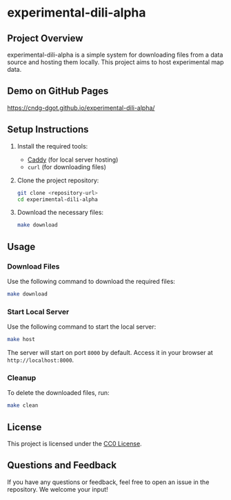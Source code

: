 # experimental-dili-alpha

## Project Overview
experimental-dili-alpha is a simple system for downloading files from a data source and hosting them locally. This project aims to host experimental map data.

## Demo on GitHub Pages
https://cndg-dgot.github.io/experimental-dili-alpha/

## Setup Instructions
1. Install the required tools:
   - [Caddy](https://caddyserver.com/) (for local server hosting)
   - `curl` (for downloading files)

2. Clone the project repository:
   ```bash
   git clone <repository-url>
   cd experimental-dili-alpha
   ```

3. Download the necessary files:
   ```bash
   make download
   ```

## Usage
### Download Files
Use the following command to download the required files:
```bash
make download
```

### Start Local Server
Use the following command to start the local server:
```bash
make host
```
The server will start on port `8000` by default. Access it in your browser at `http://localhost:8000`.

### Cleanup
To delete the downloaded files, run:
```bash
make clean
```

## License
This project is licensed under the [CC0 License](LICENSE).

## Questions and Feedback
If you have any questions or feedback, feel free to open an issue in the repository. We welcome your input!